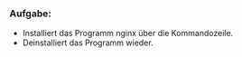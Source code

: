 ### Aufgabe:

* Installiert das Programm nginx über die Kommandozeile.
* Deinstalliert das Programm wieder.
